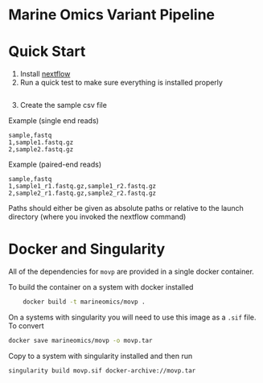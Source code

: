 # Marine Omics Variant Pipeline


# Quick Start

1. Install [nextflow](https://www.nextflow.io/)
2. Run a quick test to make sure everything is installed properly
```bash

```
3. Create the sample csv file

Example (single end reads)
```
sample,fastq
1,sample1.fastq.gz
2,sample2.fastq.gz
```

Example (paired-end reads)
```
sample,fastq
1,sample1_r1.fastq.gz,sample1_r2.fastq.gz
2,sample2_r1.fastq.gz,sample2_r2.fastq.gz
```

Paths should either be given as absolute paths or relative to the launch directory (where you invoked the nextflow command)

# Docker and Singularity

All of the dependencies for `movp` are provided in a single docker container. 

To build the container on a system with docker installed

```bash
	docker build -t marineomics/movp .
```

On a systems with singularity you will need to use this image as a `.sif` file.  To convert

```bash
docker save marineomics/movp -o movp.tar
```

Copy to a system with singularity installed and then run

```bash
singularity build movp.sif docker-archive://movp.tar
```
